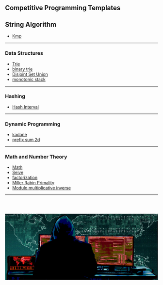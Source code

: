  ## Competitive Programming Templates 

 
## String Algorithm
- [Kmp](https://github.com/GergesHany/CP-Templates/blob/master/KMP.cpp)
 
 <hr>
 
 ### Data Structures
- [Trie](https://github.com/GergesHany/CP-Templates/blob/master/Trie.cpp)
- [binary trie](https://github.com/GergesHany/CP-Templates/blob/master/binary_trie.cpp)
- [Disjoint Set Union](https://github.com/GergesHany/CP-Templates/blob/master/Dsu.cpp)
- [monotonic stack](https://github.com/GergesHany/CP-Templates/blob/master/monotonic%20stack.cpp)


<hr>

### Hashing
- [Hash Interval](https://github.com/GergesHany/CP-Templates/blob/master/Hash.cpp)

<hr>

### Dynamic Programming
- [kadane](https://github.com/GergesHany/CP-Templates/blob/master/kadane.cpp)
- [prefix sum 2d](https://github.com/GergesHany/CP-Templates/blob/master/prefix_2D.cpp)

<hr>

### Math and Number Theory
- [Math](https://github.com/GergesHany/CP-Templates/blob/master/some_math.cpp)
- [Seive](https://github.com/GergesHany/CP-Templates/blob/master/Seive.cpp)
- [factorization](https://github.com/GergesHany/CP-Templates/blob/master/factorization.cpp)
- [Miller Rabin Primality](https://github.com/GergesHany/CP-Templates/blob/master/Miller_Rabin_Primality.cpp)
- [Modulo multiplicative inverse](https://github.com/GergesHany/CP-Templates/blob/master/Modulo_multiplicative_inverse.cpp)

<hr>
<br><br>

</details>
	
<picture> <img align="center" src="https://github.com/GergesHany/GergesHany/blob/main/00xWolf_2.gif" width = 650px></picture>
